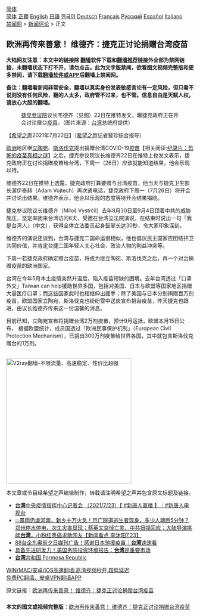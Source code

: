  <!-- 面包屑导航 --> <div class="breadcrumb"><!-- GTranslate: https://gtranslate.io/ -->  <div class="switcher notranslate">  <div class="selected">  <a href="#" onclick="return false;"> 简体</a>  </div>  <div class="option">  <a href="https://www.bannedbook.org" onclick="doGTranslate('zh-CN|zh-CN');jQuery('div.switcher div.selected a').html(jQuery(this).html());return false;" title="简体中文" class="nturl selected"> 简体</a>  <a href="https://www.bannedbook.org/zh-tw/" onclick="doGTranslate('zh-CN|zh-TW');jQuery('div.switcher div.selected a').html(jQuery(this).html());return false;" title="繁體中文" class="nturl"> 正體</a>  <a href="https://www.bannedbook.org/en/" onclick="doGTranslate('zh-CN|en');jQuery('div.switcher div.selected a').html(jQuery(this).html());return false;" title="English" class="nturl"> English</a>  <a href="https://www.bannedbook.org/ja/" onclick="doGTranslate('zh-CN|ja');jQuery('div.switcher div.selected a').html(jQuery(this).html());return false;" title="日本語" class="nturl"> 日語</a>  <a href="https://www.bannedbook.org/ko/" onclick="doGTranslate('zh-CN|ko');jQuery('div.switcher div.selected a').html(jQuery(this).html());return false;" title="한국어" class="nturl"> 한국어</a>  <a href="https://www.bannedbook.org/de/" onclick="doGTranslate('zh-CN|de');jQuery('div.switcher div.selected a').html(jQuery(this).html());return false;" title="Deutsch" class="nturl"> Deutsch</a>  <a href="https://www.bannedbook.org/fr/" onclick="doGTranslate('zh-CN|fr');jQuery('div.switcher div.selected a').html(jQuery(this).html());return false;" title="Français" class="nturl"> Français</a>  <a href="https://www.bannedbook.org/ru/" onclick="doGTranslate('zh-CN|ru');jQuery('div.switcher div.selected a').html(jQuery(this).html());return false;" title="Русский" class="nturl"> Русский</a>  <a href="https://www.bannedbook.org/es/" onclick="doGTranslate('zh-CN|es');jQuery('div.switcher div.selected a').html(jQuery(this).html());return false;" title="Español" class="nturl"> Español</a>  <a href="https://www.bannedbook.org/it/" onclick="doGTranslate('zh-CN|it');jQuery('div.switcher div.selected a').html(jQuery(this).html());return false;" title="Italiano" class="nturl"> Italiano</a>  </div>  </div>      <div class='breadcrumb-sub'><!-- Breadcrumb NavXT 6.3.0 --> <a href="https://www.bannedbook.org/" class="home">禁闻网</a> &gt; <a href="https://www.bannedbook.org/bnews/comments/" class="category">新闻评论</a> &gt; 正文</div></div><h2>欧洲再传来善意！ 维德齐：捷克正讨论捐赠台湾疫苗</h2> <p class="notice"><b>大陆网友注意：本文中的链接除 <a href="https://github.com/bannedbook/fanqiang" >翻墙</a>软件下载和<a href="https://github.com/killgcd/justmysocks/blob/master/README.md">翻墙推荐</a>链接外全部为禁网链接，未翻墙状态下打不开，请勿点击。此为文字版禁闻，欲看图文视频完整版和更多禁闻，请下载<a href="https://github.com/bannedbook/fanqiang">翻墙软件或APP</a>后翻墙上禁闻网。</p><p>备注：翻墙看新闻非常安全，翻墙以真实身份发表敏感言论有一定风险，但只看不说则没有任何风险，翻的人太多，政府管不过来，也不管。信息自由是天赋人权，请放心大胆的翻墙。</b></p>  <div class="entry"> <figure> <p><figcaption><a href="https://www.bannedbook.org/bnews/tag/%e6%8d%b7%e5%85%8b/" class="st_tag internal_tag" rel="tag" title="标签 捷克 下的日志">捷克</a><a href="https://www.bannedbook.org/bnews/tag/%e5%8f%82%e8%ae%ae%e9%99%a2/" class="st_tag internal_tag" rel="tag" title="标签 参议院 下的日志">参议院</a>议长韦德齐（见图）22日在推特发文，曝捷克政府正在开会讨论赠台<a href="https://www.bannedbook.org/bnews/tag/%e7%96%ab%e8%8b%97/" class="st_tag internal_tag" rel="tag" title="标签 疫苗 下的日志">疫苗</a>。（图片来源：<a href="https://www.bannedbook.org/bnews/tag/%e5%8f%b0%e6%b9%be/" class="st_tag internal_tag" rel="tag" title="标签 台湾 下的日志">台湾</a>总统府提供）</figcaption></figure> <p>【<span class='wp_keywordlink_affiliate'><a href="https://www.soundofhope.org" title="希望之声" target="_blank">希望之声</a></span>2021年7月22日】（<a href="https://www.bannedbook.org/bnews/tag/%e5%b8%8c%e6%9c%9b%e4%b9%8b%e5%a3%b0/" class="st_tag internal_tag" rel="tag" title="标签 希望之声 下的日志">希望之声</a>记者斐珍综合报导）</p> <p><a href="https://www.bannedbook.org/bnews/tag/%e6%ac%a7%e6%b4%b2/" class="st_tag internal_tag" rel="tag" title="标签 欧洲 下的日志">欧洲</a>地区继<a href="https://www.bannedbook.org/bnews/tag/%e7%ab%8b%e9%99%b6%e5%ae%9b/" class="st_tag internal_tag" rel="tag" title="标签 立陶宛 下的日志">立陶宛</a>、<a href="https://www.bannedbook.org/bnews/tag/%E6%96%AF%E6%B4%9B%E4%BC%90%E5%85%8B/" class="st_tag internal_tag" rel="tag" title="标签 斯洛伐克 下的日志">斯洛伐克</a>提出捐赠台湾COVID-19<span class='wp_keywordlink'><a href="https://www.bannedbook.org/bnews/tculture/20160630/551027.html" title="疫苗" target="_blank">疫苗</a></span>【相关阅读:<a href='https://www.bannedbook.org/bnews/topimagenews/20180408/925060.html' target='_blank'>纪录片：恐怖的疫苗真相之谜</a>】之后，捷克参议院议长维德齐22日在推特上也发文表示，捷克政府正在讨论捐赠疫苗给台湾，下周一（26日）应该就能知道结果，他会乐观以待。</p> <p>维德齐22日在推特上透露，捷克政府打算要赠与台湾疫苗，他当天与捷克卫生部长渥伊泰赫（Adam Vojtech）再次通电话，捷克政府下周一（7月26日）将开会并讨论出结果。维德齐表示，他会以乐观的态度等待开会结果揭晓。</p>  <p>捷克参议院议长维德齐（Miloš Vystrčil）去年8月30日至9月4日顶着中共的威胁施压，坚定率团来台湾访问6天，受邀在台湾立法院演说，在结束时说出一句『我是台湾人』（中文），获得全体立法委员起身鼓掌长达30秒，令大家印象深刻。</p> <p>维德齐的演说还谈到，台湾与捷克二国命运很相似，他也倡议民主国家应团结扞卫共同价值，并肯定台捷二国年轻人关心社会、政治人物的利益冲突等。</p> <p>下周一若捷克政府确定赠台疫苗，将成为继立陶宛、斯洛伐克之后，再一个对台捐赠疫苗的欧洲国家。</p>  <p>台湾在今年5月本土疫情突然升温后，陷入疫苗短缺的困境。去年台湾透过「口罩外交」Taiwan can help援助世界多国，包括对美国、日本与欧盟等国家地区捐赠大量医疗口罩；而这些国家此时也相继伸出援手；除了美国与日本分别捐赠百万剂疫苗，欧盟国家立陶宛、斯洛伐克也纷纷雪中送炭宣布捐台疫苗，昨天捷克也跟进，由议长维德齐传来这一份温馨的消息。</p> <p>目前已知，立陶宛宣布将捐赠台湾2万剂疫苗，预计9月运抵，欧盟本月15日公布， 根据欧盟统计，成员国透过「欧洲民事保护机制」（European Civil Protection Mechanism），已捐出300万剂疫苗给世界各国，其中就包含斯洛伐克赠台的1万剂。</p> <p><br/><a href="https://github.com/bannedbook/fanqiang/wiki/V2ray%E6%9C%BA%E5%9C%BA"><img src="https://raw.githubusercontent.com/bannedbook/fanqiang/master/v2ss/images/v2free.jpg" width="336" alt="V2ray翻墙-不限流量、高速稳定、性价比超强"></a><br/></p>  <p>本文章或节目经希望之声编辑制作，转载请注明希望之声并包含原文标题及链接。 </p> <ul class='op-related-articles' title='相关阅读'> <li><a href='https://www.bannedbook.org/bnews/bannedvideo/20210723/1592560.html' target='_blank'><b>台湾</b>中央疫情指挥中心记者会 （2021/7/23）【 #新唐人直播 】｜#新唐人电视台</a></li> <li><a href='https://www.bannedbook.org/bnews/bannedvideo/20210723/1592551.html' target='_blank'>💥暴雨仍虐河南，新乡十万火急！京广隧道逃生者现身，多少人魂断5分钟？郑州停水停电，次生灾害显现；蔡英文哀悼亡灵，中共扭捏回应；大陆导演挑衅<b>台湾</b>，小粉红患癌求助网友【新闻看点 李沐阳7.23】</a></li> <li><a href='https://www.bannedbook.org/bnews/taiwannews/20210723/1592547.html' target='_blank'>88台企东奥前夕日媒刊广告！感谢日本驰援疫苗｜<b>台湾</b>速速看</a></li> <li><a href='https://www.bannedbook.org/bnews/taiwannews/20210723/1592482.html' target='_blank'>具备先进研发力！美国务院投资环境报告：<b>台湾</b>是重要市场</a></li> <li><a href='https://www.bannedbook.org/bnews/taiwannews/20210723/1592404.html' target='_blank'><b>台湾</b>共和国 Formosa Republic</a></li> </ul> <p class="texttj"> <a href="https://github.com/bannedbook/fanqiang/wiki/V2ray%E6%9C%BA%E5%9C%BA" target="_blank">WIN/MAC/安卓/iOS高速翻墙:高清视频秒开,超低延迟</a><br/> <a href="https://github.com/bannedbook/fanqiang/wiki/%E7%A6%81%E9%97%BB%E7%BD%91%E5%AE%89%E5%8D%93%E7%BF%BB%E5%A2%99%E6%96%B0%E9%97%BBAPP" target="_blank">免费PC翻墙、安卓VPN翻墙APP</a></p><p>原文链接：<a class="src_link"  href="https://www.soundofhope.org/post/528353" target="_blank">欧洲再传来善意！ 维德齐：捷克正讨论捐赠台湾疫苗</a></p> <a name='sharetosocial'></a>  <div style="margin-bottom:5px;padding-bottom:5px;clear:both"> <div id="archive-pix-1" class="banner-ads"> <!-- AuctionX Display platform tag START --> <div id="26318x728x90x621x_ADSLOT2" clicktrack="%%CLICK_URL_ESC%%"></div> <!-- AuctionX Display platform tag END --> </div> <div id="archive-pix-2" class="banner-ads"> <!-- AuctionX Display platform tag START --> <div id="26315x300x250x621x_ADSLOT2" clicktrack="%%CLICK_URL_ESC%%"></div> <!-- AuctionX Display platform tag END --> </div> </div>  <div id="archive-pix-1" class="banner-ads"> <!-- AuctionX Display platform tag START --> <div id="26318x728x90x621x_ADSLOT3" clicktrack="%%CLICK_URL_ESC%%"></div> <!-- AuctionX Display platform tag END --> </div> <div><b>本文的图文或视频完整版</b>：<a href='https://www.bannedbook.org/bnews/comments/20210723/1592584.html'>欧洲再传来善意！ 维德齐：捷克正讨论捐赠台湾疫苗</a></div>  </div><!--END ENTRY--> 